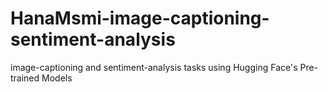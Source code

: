 # HanaMsmi-image-captioning-sentiment-analysis
image-captioning and sentiment-analysis tasks using Hugging Face's Pre-trained Models
